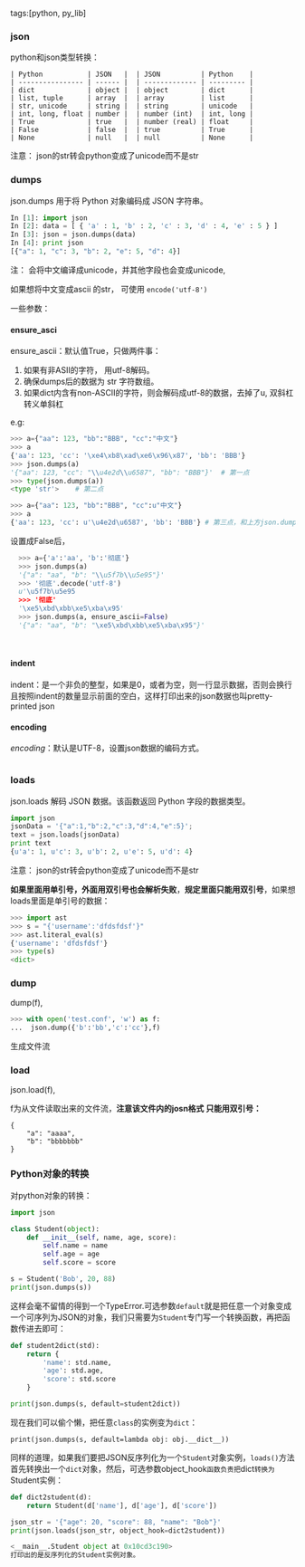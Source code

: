 tags:[python, py_lib] 

### json

python和json类型转换：
```
| Python           | JSON   |  | JSON          | Python    |
| ---------------- | ------ |  | ------------- | --------- |
| dict             | object |  | object        | dict      |
| list, tuple      | array  |  | array         | list      |
| str, unicode     | string |  | string        | unicode   |
| int, long, float | number |  | number (int)  | int, long |
| True             | true   |  | number (real) | float     |
| False            | false  |  | true          | True      |
| None             | null   |  | null          | None      |
```

注意： json的str转会python变成了unicode而不是str

### dumps

json.dumps 用于将 Python 对象编码成 JSON 字符串。

```python
In [1]: import json
In [2]: data = [ { 'a' : 1, 'b' : 2, 'c' : 3, 'd' : 4, 'e' : 5 } ]
In [3]: json = json.dumps(data)
In [4]: print json
[{"a": 1, "c": 3, "b": 2, "e": 5, "d": 4}]
```

注： 会将中文编译成unicode，并其他字段也会变成unicode,

如果想将中文变成ascii 的str， 可使用 `encode('utf-8')`

一些参数：

#### ensure_asci

ensure_ascii：默认值True，只做两件事：

1. 如果有非ASII的字符， 用utf-8解码。
2. 确保dumps后的数据为 str 字符数组。
3. 如果dict内含有non-ASCII的字符，则会解码成utf-8的数据，去掉了u, 双斜杠转义单斜杠

e.g:

```python
>>> a={"aa": 123, "bb":"BBB", "cc":"中文"}
>>> a
{'aa': 123, 'cc': '\xe4\xb8\xad\xe6\x96\x87', 'bb': 'BBB'}
>>> json.dumps(a)
'{"aa": 123, "cc": "\\u4e2d\\u6587", "bb": "BBB"}'  # 第一点
>>> type(json.dumps(a))
<type 'str'>    # 第二点

>>> a={"aa": 123, "bb":"BBB", "cc":u"中文"}
>>> a
{'aa': 123, 'cc': u'\u4e2d\u6587', 'bb': 'BBB'} # 第三点，和上方json.dumps后的结果做比较。
```

设置成False后，

```python
  >>> a={'a':'aa', 'b':'彻底'}
  >>> json.dumps(a)
  '{"a": "aa", "b": "\\u5f7b\\u5e95"}'
  >>> '彻底'.decode('utf-8')
  u'\u5f7b\u5e95
  >>> '彻底'
  '\xe5\xbd\xbb\xe5\xba\x95'
  >>> json.dumps(a, ensure_ascii=False)
  '{"a": "aa", "b": "\xe5\xbd\xbb\xe5\xba\x95"}'
```

  ​

#### indent

indent：是一个非负的整型，如果是0，或者为空，则一行显示数据，否则会换行且按照indent的数量显示前面的空白，这样打印出来的json数据也叫pretty-printed json



#### encoding

*encoding*：默认是UTF-8，设置json数据的编码方式。

```python

```





### loads

json.loads 解码 JSON 数据。该函数返回 Python 字段的数据类型。

```python
import json
jsonData = '{"a":1,"b":2,"c":3,"d":4,"e":5}';
text = json.loads(jsonData)
print text
{u'a': 1, u'c': 3, u'b': 2, u'e': 5, u'd': 4}
```

注意： json的str转会python变成了unicode而不是str

**如果里面用单引号，外面用双引号也会解析失败**，**规定里面只能用双引号**，如果想loads里面是单引号的数据：

```python
>>> import ast
>>> s = "{'username':'dfdsfdsf'}"
>>> ast.literal_eval(s)
{'username': 'dfdsfdsf'}
>>> type(s)
<dict>
```



### dump

dump(f), 

```python
>>> with open('test.conf', 'w') as f:
...  json.dump({'b':'bb','c':'cc'},f)
```

生成文件流​



### load

json.load(f),

f为从文件读取出来的文件流，**注意该文件内的josn格式 只能用双引号：**

```
{
    "a": "aaaa",
    "b": "bbbbbbb"
}
```



### Python对象的转换

对python对象的转换： 

```python
import json

class Student(object):
    def __init__(self, name, age, score):
        self.name = name
        self.age = age
        self.score = score

s = Student('Bob', 20, 88)
print(json.dumps(s))
```

这样会毫不留情的得到一个TypeError.可选参数`default`就是把任意一个对象变成一个可序列为JSON的对象，我们只需要为`Student`专门写一个转换函数，再把函数传进去即可：

```python
def student2dict(std):
    return {
        'name': std.name,
        'age': std.age,
        'score': std.score
    }

print(json.dumps(s, default=student2dict))
```



现在我们可以偷个懒，把任意`class`的实例变为`dict`：

```
print(json.dumps(s, default=lambda obj: obj.__dict__))
```



同样的道理，如果我们要把JSON反序列化为一个`Student`对象实例，`loads()`方法首先转换出一个`dict`对象，然后，可选参数object_hook`函数负责把`dict`转换为`Student实例：

```python
def dict2student(d):
    return Student(d['name'], d['age'], d['score'])

json_str = '{"age": 20, "score": 88, "name": "Bob"}'
print(json.loads(json_str, object_hook=dict2student))

<__main__.Student object at 0x10cd3c190>
打印出的是反序列化的Student实例对象。
```


